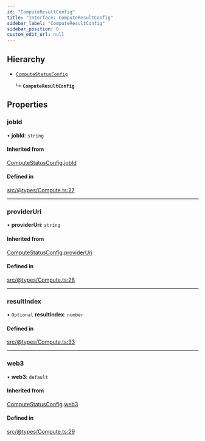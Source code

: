 ```yaml
---
id: "ComputeResultConfig"
title: "Interface: ComputeResultConfig"
sidebar_label: "ComputeResultConfig"
sidebar_position: 0
custom_edit_url: null
---
```


## Hierarchy

- [`ComputeStatusConfig`](ComputeStatusConfig.md)

  ↳ **`ComputeResultConfig`**

## Properties

### jobId

• **jobId**: `string`

#### Inherited from

[ComputeStatusConfig](ComputeStatusConfig.md).[jobId](ComputeStatusConfig.md#jobid)

#### Defined in

[src/@types/Compute.ts:27](https://github.com/deltaDAO/nautilus/blob/ef5e766/src/@types/Compute.ts#L27)

___

### providerUri

• **providerUri**: `string`

#### Inherited from

[ComputeStatusConfig](ComputeStatusConfig.md).[providerUri](ComputeStatusConfig.md#provideruri)

#### Defined in

[src/@types/Compute.ts:28](https://github.com/deltaDAO/nautilus/blob/ef5e766/src/@types/Compute.ts#L28)

___

### resultIndex

• `Optional` **resultIndex**: `number`

#### Defined in

[src/@types/Compute.ts:33](https://github.com/deltaDAO/nautilus/blob/ef5e766/src/@types/Compute.ts#L33)

___

### web3

• **web3**: `default`

#### Inherited from

[ComputeStatusConfig](ComputeStatusConfig.md).[web3](ComputeStatusConfig.md#web3)

#### Defined in

[src/@types/Compute.ts:29](https://github.com/deltaDAO/nautilus/blob/ef5e766/src/@types/Compute.ts#L29)

